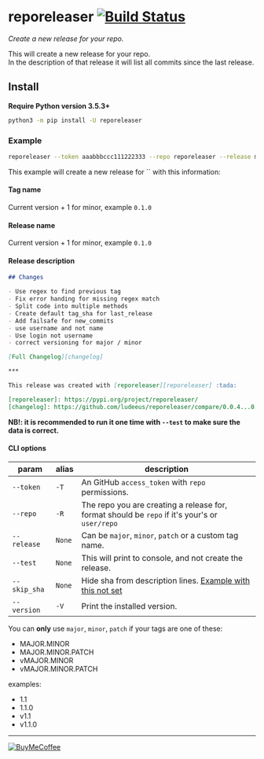# reporeleaser [![Build Status](https://travis-ci.com/ludeeus/reporeleaser.svg?branch=master)](https://travis-ci.com/ludeeus/reporeleaser)

_Create a new release for your repo._  

This will create a new release for your repo.  
In the description of that release it will list all commits since the last release.

## Install

**Require Python version 3.5.3+**

```bash
python3 -m pip install -U reporeleaser
```

### Example

```bash
reporeleaser --token aaabbbccc111222333 --repo reporeleaser --release minor
```

This example will create a new release for `` with this information:

#### Tag name

Current version + 1 for minor, example `0.1.0`

#### Release name

Current version + 1 for minor, example `0.1.0`

#### Release description

```markdown
## Changes

- Use regex to find previous tag
- Fix error handing for missing regex match
- Split code into multiple methods
- Create default tag_sha for last_release
- Add failsafe for new_commits
- use username and not name
- Use login not username
- correct versioning for major / minor

[Full Changelog][changelog]

***

This release was created with [reporeleaser][reporeleaser] :tada:

[reporeleaser]: https://pypi.org/project/reporeleaser/
[changelog]: https://github.com/ludeeus/reporeleaser/compare/0.0.4...0.1.0
```

**NB!: it is recommended to run it one time with `--test` to make sure the data is correct.**

#### CLI options

param | alias | description
-- | -- | --
`--token` | `-T` | An GitHub `access_token` with `repo` permissions.
`--repo` | `-R` | The repo you are creating a release for, format should be `repo` if it's your's or `user/repo`
`--release` | `None` | Can be `major`, `minor`, `patch` or a custom tag name.
`--test` | `None` | This will print to console, and not create the release.
`--skip_sha` | `None` | Hide sha from description lines. [Example with this not set](https://github.com/ludeeus/reporeleaser/releases/tag/0.3.0)
`--version` | `-V` | Print the installed version.


You can **only** use `major`, `minor`, `patch` if your tags are one of these:

- MAJOR.MINOR
- MAJOR.MINOR.PATCH
- vMAJOR.MINOR
- vMAJOR.MINOR.PATCH

examples:

- 1.1
- 1.1.0
- v1.1
- v1.1.0

***

[![BuyMeCoffee](https://camo.githubusercontent.com/cd005dca0ef55d7725912ec03a936d3a7c8de5b5/68747470733a2f2f696d672e736869656c64732e696f2f62616467652f6275792532306d6525323061253230636f666665652d646f6e6174652d79656c6c6f772e737667)](https://www.buymeacoffee.com/ludeeus)